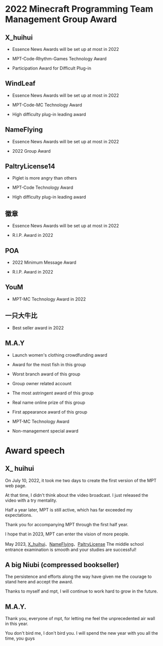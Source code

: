 # 2022 Minecraft Programming Team Management Group Award


## X_huihui

- Essence News Awards will be set up at most in 2022

- MPT-Code-Rhythm-Games Technology Award

- Participation Award for Difficult Plug-in


## WindLeaf

- Essence News Awards will be set up at most in 2022

- MPT-Code-MC Technology Award

- High difficulty plug-in leading award


## NameFlying

- Essence News Awards will be set up at most in 2022

- 2022 Group Award


## PaltryLicense14

- Piglet is more angry than others

- MPT-Code Technology Award

- High difficulty plug-in leading award


## 徽章

- Essence News Awards will be set up at most in 2022

- R.I.P. Award in 2022


## POA

- 2022 Minimum Message Award

- R.I.P. Award in 2022


## YouM

- MPT-MC Technology Award in 2022


## 一只大牛比

- Best seller award in 2022


## M.A.Y

- Launch women's clothing crowdfunding award

- Award for the most fish in this group

- Worst branch award of this group

- Group owner related account

- The most astringent award of this group

- Real name online prize of this group

- First appearance award of this group

- MPT-MC Technology Award

- Non-management special award



# Award speech

## X_ huihui

On July 10, 2022, it took me two days to create the first version of the MPT web page.

At that time, I didn't think about the video broadcast. I just released the video with a try mentality.

Half a year later, MPT is still active, which has far exceeded my expectations.

Thank you for accompanying MPT through the first half year.

I hope that in 2023, MPT can enter the vision of more people.

May 2023, [X_huihui](https://github.com/xiaohuihui1022)、[NameFlying](https://github.com/NiuFuyu855)、[PaltryLicense](https://github.com/Gingmzmzx) The middle school entrance examination is smooth and your studies are successful!

## A big Niubi (compressed bookseller)

The persistence and efforts along the way have given me the courage to stand here and accept the award. 

Thanks to myself and mpt, I will continue to work hard to grow in the future.

## M.A.Y.

Thank you, everyone of mpt, for letting me feel the unprecedented air wall in this year.

You don't bird me, I don't bird you. I will spend the new year with you all the time, you guys
